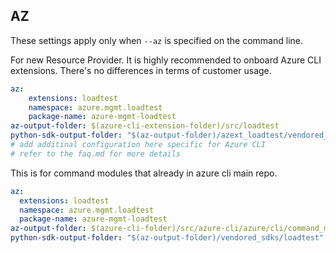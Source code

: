 ## AZ

These settings apply only when `--az` is specified on the command line.

For new Resource Provider. It is highly recommended to onboard Azure CLI extensions. There's no differences in terms of customer usage. 

``` yaml $(az) && $(target-mode) != 'core'
az:
    extensions: loadtest
    namespace: azure.mgmt.loadtest
    package-name: azure-mgmt-loadtest
az-output-folder: $(azure-cli-extension-folder)/src/loadtest
python-sdk-output-folder: "$(az-output-folder)/azext_loadtest/vendored_sdks/loadtest"
# add additinal configuration here specific for Azure CLI
# refer to the faq.md for more details
```



This is for command modules that already in azure cli main repo. 
``` yaml $(az) && $(target-mode) == 'core'
az:
  extensions: loadtest
  namespace: azure.mgmt.loadtest
  package-name: azure-mgmt-loadtest
az-output-folder: $(azure-cli-folder)/src/azure-cli/azure/cli/command_modules/loadtest
python-sdk-output-folder: "$(az-output-folder)/vendored_sdks/loadtest"
``` 